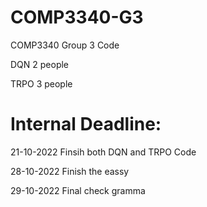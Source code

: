 # COMP3340-G3
COMP3340 Group 3 Code

DQN 2 people

TRPO 3 people

# Internal Deadline:

21-10-2022 Finsih both DQN and TRPO Code

28-10-2022 Finish the eassy

29-10-2022 Final check gramma
